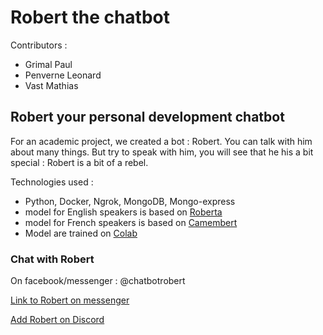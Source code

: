 # Robert the chatbot

Contributors :

- Grimal Paul
- Penverne Leonard
- Vast Mathias

## Robert your personal development chatbot

For an academic project, we created a bot : Robert. You can talk with him about many things. But try to speak with him, you will see that he his a bit special : Robert is a bit of a rebel.

Technologies used :

- Python, Docker, Ngrok, MongoDB, Mongo-express
- model for English speakers is based on [Roberta](https://ai.facebook.com/blog/roberta-an-optimized-method-for-pretraining-self-supervised-nlp-systems/) 
- model for French speakers is based on [Camembert](https://camembert-model.fr/)
- Model are trained on [Colab](https://research.google.com/colaboratory/)

### Chat with Robert

On facebook/messenger : @chatbotrobert

[Link to Robert on messenger](https://www.facebook.com/chatbotrobert)

[Add Robert on Discord](https://discord.com/oauth2/authorize?client_id=824574094695333928&scope=bot&permissions=412736&fbclid=IwAR1dpFsc3GvI3GO4YtsrbsqB9hR8QjIqUibOliYzy5YtA6XcoRtPJ0Nhf7c)





